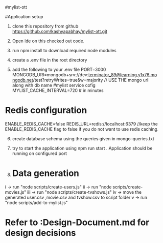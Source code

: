 #mylist-ott

#Application setup
 1.  clone this repository from github
 https://github.com/kashyapabhay/mylist-ott.git
 2. Open Ide on this checked out code.

 3. run npm install to download required node modules

 4. create a .env file in the root directory

 5. add the following to your .env file
PORT=3000
MONGODB_URI=mongodb+srv://dev:terminator_89@learning.y1x76.mongodb.net/test?retryWrites=true&w=majority
// USE THE mongo url along with db name
#mylist service cofig
MYLIST_CACHE_INTERVAL=720 # in minutes
# Redis configuration
ENABLE_REDIS_CACHE=false
REDIS_URL=redis://localhost:6379
//keep the ENABLE_REDIS_CACHE flag to false if you do not want to use redis caching.

6. create database schema using the queries given in mongo-queries.txt

7. try to start the application using npm run start . Application should be running on configured port

8. # Data generation
i -> run "node scripts/create-users.js" 
ii -> run "node scripts/create-movies.js"
iii -> run "node scripts/create-tvshows.js"
iv -> move the generated user.csv ,movie.csv and tvshow.csv to script folder
v -> run "node scripts/add-to-mylist.js"


# Refer to :Design-Document.md for design decisions

